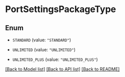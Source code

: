 # PortSettingsPackageType

## Enum


* `STANDARD` (value: `"STANDARD"`)

* `UNLIMITED` (value: `"UNLIMITED"`)

* `UNLIMITED_PLUS` (value: `"UNLIMITED_PLUS"`)


[[Back to Model list]](../README.md#documentation-for-models) [[Back to API list]](../README.md#documentation-for-api-endpoints) [[Back to README]](../README.md)


